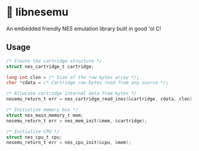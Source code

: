 # 👾 libnesemu
An embedded friendly NES emulation library built in good 'ol C!

## Usage
```c
/* Create the cartridge structure */
struct nes_cartridge_t cartridge;

long int clen = /* Size of the raw bytes array */;
char *cdata = /* Cartridge raw bytes read from any source */;

/* Allocate cartridge internal data from bytes */
nesemu_return_t err = nes_cartridge_read_ines(&cartridge, cdata, clen);
```

```c
/* Initialize memory bus */
struct nes_main_memory_t mem;
nesemu_return_t err = nes_mem_init(&mem, &cartridge);
```

```c
/* Initialize CPU */
struct nes_cpu_t cpu;
nesemu_return_t err = nes_cpu_init(&cpu, &mem);
```
